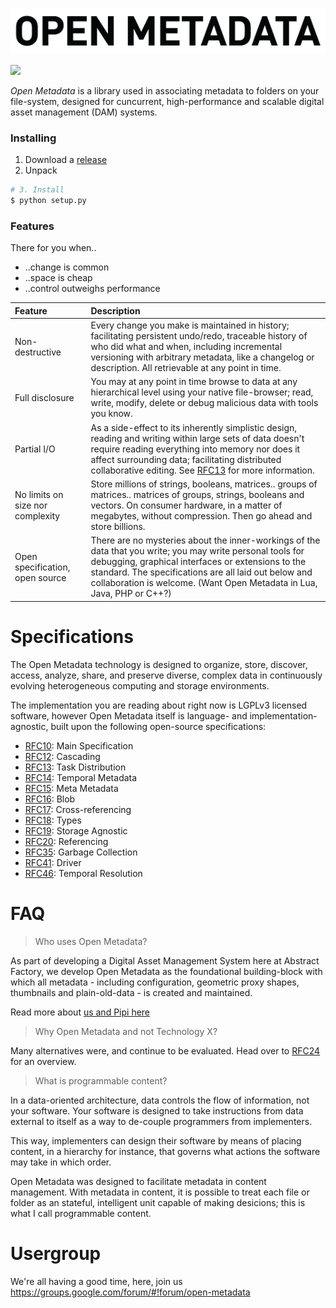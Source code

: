 ![](images/title.png)

![](https://dl.dropbox.com/s/a3ln6q605fhkflp/basic.png)

*Open Metadata* is a library used in associating metadata to folders on your file-system, designed for cuncurrent, high-performance and scalable digital asset management (DAM) systems.

### Installing

1. Download a [release][]
2. Unpack

```bash
# 3. Install
$ python setup.py
```

### Features

There for you when..

* ..change is common
* ..space is cheap
* ..control outweighs performance

|Feature                          |Description  |
|:--------------------------------|:------------|
|Non-destructive                  | Every change you make is maintained in history; facilitating persistent undo/redo, traceable history of who did what and when, including incremental versioning with arbitrary metadata, like a changelog or description. All retrievable at any point in time. |
|Full disclosure                  | You may at any point in time browse to data at any hierarchical level using your native file-browser; read, write, modify, delete or debug malicious data with tools you know.    |
|Partial I/O                      | As a side-effect to its inherently simplistic design, reading and writing within large sets of data doesn't require reading everything into memory nor does it affect surrounding data; facilitating distributed collaborative editing. See [RFC13][] for more information.
|No limits on size nor complexity | Store millions of strings, booleans, matrices.. groups of matrices.. matrices of groups, strings, booleans and vectors. On consumer hardware, in a matter of megabytes, without compression. Then go ahead and store billions.
|Open specification, open source  | There are no mysteries about the inner-workings of the data that you write; you may write personal tools for debugging, graphical interfaces or extensions to the standard. The specifications are all laid out below and collaboration is welcome. (Want Open Metadata in Lua, Java, PHP or C++?)

# Specifications

The Open Metadata technology is designed to organize, store, discover, access, analyze, share, and preserve diverse, complex data in continuously evolving heterogeneous computing and storage environments.

The implementation you are reading about right now is LGPLv3 licensed software, however Open Metadata itself is language- and implementation-agnostic, built upon the following open-source specifications:

* [RFC10][]: Main Specification
* [RFC12][]: Cascading
* [RFC13][]: Task Distribution
* [RFC14][]: Temporal Metadata
* [RFC15][]: Meta Metadata
* [RFC16][]: Blob
* [RFC17][]: Cross-referencing
* [RFC18][]: Types
* [RFC19][]: Storage Agnostic
* [RFC20][]: Referencing
* [RFC35][]: Garbage Collection
* [RFC41][]: Driver
* [RFC46][]: Temporal Resolution

# FAQ

> Who uses Open Metadata?

As part of developing a Digital Asset Management System here at Abstract Factory, we develop Open Metadata as the foundational building-block with which all metadata - including configuration, geometric proxy shapes, thumbnails and plain-old-data - is created and maintained.

Read more about [us and Pipi here](http://abstractfactory.io)

> Why Open Metadata and not Technology X?

Many alternatives were, and continue to be evaluated. Head over to [RFC24](http://rfc.abstractfactory.io/spec/24/) for an overview.

> What is programmable content?

In a data-oriented architecture, data controls the flow of information, not your software. Your software is designed to take instructions from data external to itself as a way to de-couple programmers from implementers.

This way, implementers can design their software by means of placing content, in a hierarchy for instance, that governs what actions the software may take in which order.

Open Metadata was designed to facilitate metadata in content management. With metadata in content, it is possible to treat each file or folder as an stateful, intelligent unit capable of making desicions; this is what I call programmable content.

# Usergroup

We're all having a good time, here, join us
https://groups.google.com/forum/#!forum/open-metadata

[RFC10]: http://rfc.abstractfactory.io/spec/10
[RFC12]: http://rfc.abstractfactory.io/spec/12
[RFC13]: http://rfc.abstractfactory.io/spec/13
[RFC14]: http://rfc.abstractfactory.io/spec/14
[RFC15]: http://rfc.abstractfactory.io/spec/15
[RFC16]: http://rfc.abstractfactory.io/spec/16
[RFC17]: http://rfc.abstractfactory.io/spec/17
[RFC18]: http://rfc.abstractfactory.io/spec/18
[RFC19]: http://rfc.abstractfactory.io/spec/19
[RFC20]: http://rfc.abstractfactory.io/spec/20
[RFC35]: http://rfc.abstractfactory.io/spec/35
[RFC41]: http://rfc.abstractfactory.io/spec/41
[RFC46]: http://rfc.abstractfactory.io/spec/46

[Download repository]: https://github.com/abstractfactory/openmetadata/archive/master.zip
[/examples]: https://github.com/abstractfactory/openmetadata/tree/master/openmetadata/examples
[release]: https://github.com/abstractfactory/openmetadata/releases